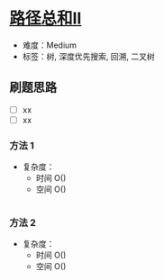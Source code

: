 # [路径总和II](https://leetcode-cn.com/problems/path-sum-ii/)

- 难度：Medium
- 标签：树, 深度优先搜索, 回溯, 二叉树

## 刷题思路

- [ ] xx
- [ ] xx

### 方法 1

- 复杂度：
    - 时间 O()
    - 空间 O()

``` js

```

### 方法 2

- 复杂度：
    - 时间 O()
    - 空间 O()

``` js

```
